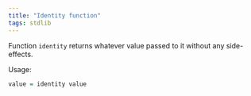 ```yaml
---
title: "Identity function"
tags: stdlib
---
```


Function `identity` returns whatever value passed to it without any side-effects.

Usage:

```haskell
value = identity value
```
